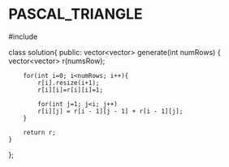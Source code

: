 # PASCAL_TRIANGLE



#include <iostream>

class solution{
public:
    vector<vector<int>> generate(int numRows) {
        vector<vector<int>> r(numsRow);
        
        for(int i=0; i<numRows; i++){
            r[i].resize(i+1);
            r[i][i]=r[i][i]=1;
            
            for(int j=1; j<i; j++)
            r[i][j] = r[i - 1][j - 1] + r[i - 1][j];
        }
        
        return r;
    }
};
            
       
